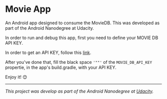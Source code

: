 # Movie App
An Android app designed to consume the MovieDB. This was developed as part of the Android Nanodegree at Udacity.

In order to run and debug this app, first you need to define your MOVIE DB API KEY.

In order to get an API KEY, follow this [link](https://developers.themoviedb.org/3/getting-started/introduction).

After you've done that, fill the black space ```'""'``` of the ```MOVIE_DB_API_KEY``` propertie, in the app's build.gradle, with your API KEY.

Enjoy it! 😊

------------------------------------------------------------------------------------------------
*This project was develop as part of the Android Nanodegree at [Udacity](https://br.udacity.com/).*
